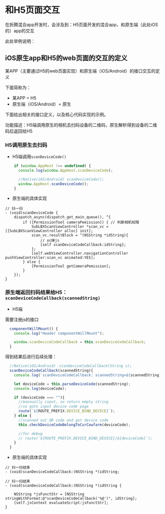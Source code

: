 # 和H5页面交互

在折腾混合app开发时，会涉及到：H5页面开发的混合app，和原生端（此处iOS的）app的交互

此处举例说明：

## iOS原生app和H5的web页面的交互的定义

某APP（主要通过H5的web页面实现）和原生端（iOS/Android）的接口交互的定义

下面简称为：

* 某APP = H5
* 原生端（iOS/Android）= 原生

下面给出相关的接口定义，以及核心代码实现的示例。

功能描述：H5端调用原生的相机去扫码设备的二维码，原生解析得到设备的二维码后返回给H5

### H5调用原生去扫码

* H5端调用`scanDeviceCode()`

```js
    if (window.AppHost !== undefined) {
      console.log(window.AppHost.scanDeviceCode);

      //Native(iOS/Android) scanDeviceCode();
      window.AppHost.scanDeviceCode();
    }
```

* 原生端的具体实现

```objc
// 扫一扫
- (void)scanDeviceCode {
    dispatch_async(dispatch_get_main_queue(), ^{
        if ([PermissionTool cameraPemission]) { // 判断相机权限
            SubLBXScanViewController *scan_vc = [[SubLBXScanViewController alloc] init];
            scan_vc.resultBlock = ^(NSString *idString){
                // oc掉js
                [self scanDeviceCodeCallback:idString];
            };
            [self.webViewController.navigationController pushViewController:scan_vc animated:YES];
        } else {
            [PermissionTool getCameraPemission];
        }
    });
}
```

### 原生端返回扫码结果给H5：`scanDeviceCodeCallback(scannedString)`

* H5端

需要注册js的接口

```js
  componentWillMount() {
    console.log("Header componentWillMount");

    window.scanDeviceCodeCallback = this.scanDeviceCodeCallback;
  }
```

得到结果后进行后续处理：

```js
  //Native(iOS/Android)：scanDeviceCodeCallback(String s);
  scanDeviceCodeCallback(scannedString){
    console.log(`scanDeviceCodeCallback: scannedString=${scannedString}`);

    let deviceCode = this.parseDeviceCode(scannedString);
    console.log(deviceCode);

    if (deviceCode === ""){
      //mannually input, so return empty string
      //so goto input device code page
      route(`${ROUTE_PREFIX.DEVICE_BIND_DEVICE}`);
    } else {
      //scanned out QR code and got device code
      this.checkDeviceCodeBelongToCurCowfarm(deviceCode);

      //for debug
      // route(`${ROUTE_PREFIX.DEVICE_BIND_DEVICE}/${deviceCode}`);
    }
  }
```

* 原生端的具体实现

```objc
// 扫一扫结束
- (void)scanDeviceCodeCallback:(NSString *)idString;

// 扫一扫结束
- (void)scanDeviceCodeCallback:(NSString *)idString {
    
    NSString *jsFunctStr = [NSString stringWithFormat:@"scanDeviceCodeCallback('%@')", idString];
    [self.jsContext evaluateScript:jsFunctStr];
}
```
